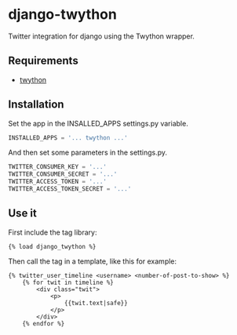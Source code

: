 django-twython
==============

Twitter integration for django using the Twython wrapper.


Requirements
------------
- [twython](https://github.com/ryanmcgrath/twython)


Installation
------------
Set the app in the INSALLED_APPS settings.py variable.

```python
INSTALLED_APPS = '... twython ...'
```

And then set some parameters in the settings.py.

```python
TWITTER_CONSUMER_KEY = '...'
TWITTER_CONSUMER_SECRET = '...'
TWITTER_ACCESS_TOKEN = '...'
TWITTER_ACCESS_TOKEN_SECRET = '...'
```

Use it
------
First include the tag library:
```
{% load django_twython %}
```

Then call the tag in a template, like this for example:
```
{% twitter_user_timeline <username> <number-of-post-to-show> %}
	{% for twit in timeline %}
		<div class="twit">
			<p>
				{{twit.text|safe}}
			</p>
		</div>
	{% endfor %}
```